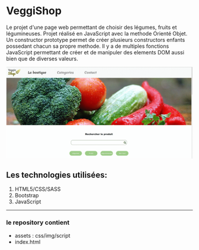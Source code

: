 # VeggiShop
Le projet d'une page web permettant de choisir des légumes, fruits et légumineuses. Projet réalisé en JavaScript avec la methode Orienté Objet. Un constructor prototype permet de créer plusieurs constructors enfants possedant chacun sa propre methode. Il y a de multiples fonctions JavaScript permettant de créer et de manipuler des elements DOM aussi bien que de diverses valeurs. 

![grab-landing-page](https://raw.githubusercontent.com/OlgaSpirkina/VeggiShop/main/assets/img/veggie.gif) 

## Les technologies utilisées:
1. HTML5/CSS/SASS
2. Bootstrap
3. JavaScript

---
### le repository contient
* assets : css/img/script
* index.html
